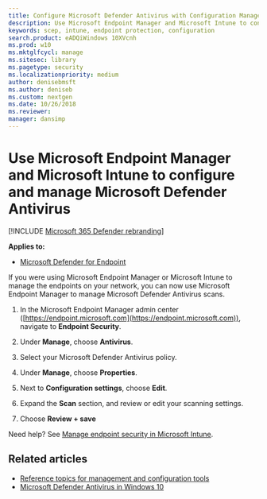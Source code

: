 ```yaml
---
title: Configure Microsoft Defender Antivirus with Configuration Manager and Intune
description: Use Microsoft Endpoint Manager and Microsoft Intune to configure Microsoft Defender AV and Endpoint Protection
keywords: scep, intune, endpoint protection, configuration
search.product: eADQiWindows 10XVcnh
ms.prod: w10
ms.mktglfcycl: manage
ms.sitesec: library
ms.pagetype: security
ms.localizationpriority: medium
author: denisebmsft
ms.author: deniseb
ms.custom: nextgen
ms.date: 10/26/2018
ms.reviewer: 
manager: dansimp
---
```


# Use Microsoft Endpoint Manager and Microsoft Intune to configure and manage Microsoft Defender Antivirus

[!INCLUDE [Microsoft 365 Defender rebranding](../../includes/microsoft-defender.md)]


**Applies to:**

- [Microsoft Defender for Endpoint](https://go.microsoft.com/fwlink/p/?linkid=2146631)

If you were using Microsoft Endpoint Manager or Microsoft Intune to manage the endpoints on your network, you can now use Microsoft Endpoint Manager to manage Microsoft Defender Antivirus scans.

1. In the Microsoft Endpoint Manager admin center ([https://endpoint.microsoft.com](https://endpoint.microsoft.com)), navigate to **Endpoint Security**.

2. Under **Manage**, choose **Antivirus**.

3. Select your Microsoft Defender Antivirus policy. 

4. Under **Manage**, choose **Properties**.

5. Next to **Configuration settings**, choose **Edit**.

6. Expand the **Scan** section, and review or edit your scanning settings.

7. Choose **Review + save**

Need help? See [Manage endpoint security in Microsoft Intune](https://docs.microsoft.com/mem/intune/protect/endpoint-security).


## Related articles

- [Reference topics for management and configuration tools](configuration-management-reference-microsoft-defender-antivirus.md)
- [Microsoft Defender Antivirus in Windows 10](microsoft-defender-antivirus-in-windows-10.md)
